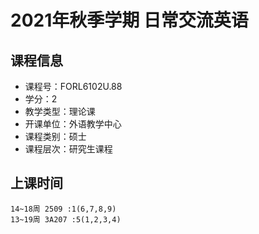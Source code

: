 # 2021年秋季学期 日常交流英语 






## 课程信息

- 课程号：FORL6102U.88
- 学分：2
- 教学类型：理论课
- 开课单位：外语教学中心
- 课程类别：硕士
- 课程层次：研究生课程

## 上课时间

```
14~18周 2509 :1(6,7,8,9)
13~19周 3A207 :5(1,2,3,4)
```

